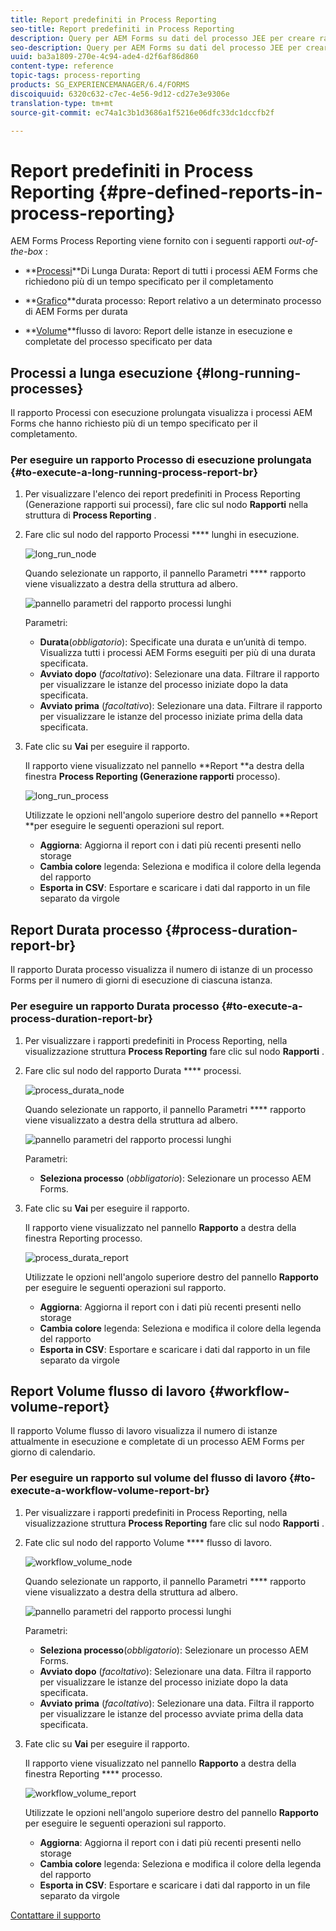 ```yaml
---
title: Report predefiniti in Process Reporting
seo-title: Report predefiniti in Process Reporting
description: Query per AEM Forms su dati del processo JEE per creare rapporti su processi in esecuzione a lungo termine, durata del processo e volume del flusso di lavoro
seo-description: Query per AEM Forms su dati del processo JEE per creare rapporti su processi in esecuzione a lungo termine, durata del processo e volume del flusso di lavoro
uuid: ba3a1809-270e-4c94-ade4-d2f6af86d860
content-type: reference
topic-tags: process-reporting
products: SG_EXPERIENCEMANAGER/6.4/FORMS
discoiquuid: 6320c632-c7ec-4e56-9d12-cd27e3e9306e
translation-type: tm+mt
source-git-commit: ec74a1c3b1d3686a1f5216e06dfc33dc1dccfb2f

---
```



# Report predefiniti in Process Reporting {#pre-defined-reports-in-process-reporting}

AEM Forms Process Reporting viene fornito con i seguenti rapporti *out-of-the-box* :

* **[Processi](/help/forms/using/process-reporting/pre-defined-reports-in-process-reporting.md#p-long-running-processes-p)**Di Lunga Durata: Report di tutti i processi AEM Forms che richiedono più di un tempo specificato per il completamento

* **[Grafico](/help/forms/using/process-reporting/pre-defined-reports-in-process-reporting.md#p-process-duration-report-br-p)**durata processo: Report relativo a un determinato processo di AEM Forms per durata

* **[Volume](/help/forms/using/process-reporting/pre-defined-reports-in-process-reporting.md#p-workflow-volume-report-p)**flusso di lavoro: Report delle istanze in esecuzione e completate del processo specificato per data

## Processi a lunga esecuzione {#long-running-processes}

Il rapporto Processi con esecuzione prolungata visualizza i processi AEM Forms che hanno richiesto più di un tempo specificato per il completamento.

### Per eseguire un rapporto Processo di esecuzione prolungata {#to-execute-a-long-running-process-report-br}

1. Per visualizzare l&#39;elenco dei report predefiniti in Process Reporting (Generazione rapporti sui processi), fare clic sul nodo **Rapporti** nella struttura di **Process Reporting** .
1. Fare clic sul nodo del rapporto Processi **** lunghi in esecuzione.

   ![long_run_node](assets/long_running_node.png)

   Quando selezionate un rapporto, il pannello Parametri **** rapporto viene visualizzato a destra della struttura ad albero.

   ![pannello parametri del rapporto processi lunghi](assets/report_parameters_panel.png)

   Parametri:

   * **Durata**(*obbligatorio*): Specificate una durata e un’unità di tempo. Visualizza tutti i processi AEM Forms eseguiti per più di una durata specificata.
   * **Avviato dopo** (*facoltativo*): Selezionare una data. Filtrare il rapporto per visualizzare le istanze del processo iniziate dopo la data specificata.
   * **Avviato prima** (*facoltativo*): Selezionare una data. Filtrare il rapporto per visualizzare le istanze del processo iniziate prima della data specificata.

1. Fate clic su **Vai** per eseguire il rapporto.

   Il rapporto viene visualizzato nel pannello **Report **a destra della finestra **Process Reporting (Generazione rapporti** processo).

   ![long_run_process](assets/long_running_processes.png)

   Utilizzate le opzioni nell&#39;angolo superiore destro del pannello **Report **per eseguire le seguenti operazioni sul report.

   * **Aggiorna**: Aggiorna il report con i dati più recenti presenti nello storage
   * **Cambia colore** legenda: Seleziona e modifica il colore della legenda del rapporto
   * **Esporta in CSV**: Esportare e scaricare i dati dal rapporto in un file separato da virgole

## Report Durata processo {#process-duration-report-br}

Il rapporto Durata processo visualizza il numero di istanze di un processo Forms per il numero di giorni di esecuzione di ciascuna istanza.

### Per eseguire un rapporto Durata processo {#to-execute-a-process-duration-report-br}

1. Per visualizzare i rapporti predefiniti in Process Reporting, nella visualizzazione struttura **Process Reporting** fare clic sul nodo **Rapporti** .
1. Fare clic sul nodo del rapporto Durata **** processi.

   ![process_durata_node](assets/process_duration_node.png)

   Quando selezionate un rapporto, il pannello Parametri **** rapporto viene visualizzato a destra della struttura ad albero.

   ![pannello parametri del rapporto processi lunghi](assets/process_duration_params.png)

   Parametri:

   * **Seleziona processo** (*obbligatorio*): Selezionare un processo AEM Forms.

1. Fate clic su **Vai** per eseguire il rapporto.

   Il rapporto viene visualizzato nel pannello **Rapporto** a destra della finestra Reporting processo.

   ![process_durata_report](assets/process_duration_report.png)

   Utilizzate le opzioni nell&#39;angolo superiore destro del pannello **Rapporto** per eseguire le seguenti operazioni sul rapporto.

   * **Aggiorna**: Aggiorna il report con i dati più recenti presenti nello storage
   * **Cambia colore** legenda: Seleziona e modifica il colore della legenda del rapporto
   * **Esporta in CSV**: Esportare e scaricare i dati dal rapporto in un file separato da virgole

## Report Volume flusso di lavoro {#workflow-volume-report}

Il rapporto Volume flusso di lavoro visualizza il numero di istanze attualmente in esecuzione e completate di un processo AEM Forms per giorno di calendario.

### Per eseguire un rapporto sul volume del flusso di lavoro {#to-execute-a-workflow-volume-report-br}

1. Per visualizzare i rapporti predefiniti in Process Reporting, nella visualizzazione struttura **Process Reporting** fare clic sul nodo **Rapporti** .
1. Fate clic sul nodo del rapporto Volume **** flusso di lavoro.

   ![workflow_volume_node](assets/workflow_volume_node.png)

   Quando selezionate un rapporto, il pannello Parametri **** rapporto viene visualizzato a destra della struttura ad albero.

   ![pannello parametri del rapporto processi lunghi](assets/workflow_volume_params.png)

   Parametri:

   * **Seleziona processo**(*obbligatorio*): Selezionare un processo AEM Forms.
   * **Avviato dopo** (*facoltativo*): Selezionare una data. Filtra il rapporto per visualizzare le istanze del processo iniziate dopo la data specificata.
   * **Avviato prima** (*facoltativo*): Selezionare una data. Filtra il rapporto per visualizzare le istanze del processo avviate prima della data specificata.

1. Fate clic su **Vai** per eseguire il rapporto.

   Il rapporto viene visualizzato nel pannello **Rapporto** a destra della finestra Reporting **** processo.

   ![workflow_volume_report](assets/workflow_volume_report.png)

   Utilizzate le opzioni nell&#39;angolo superiore destro del pannello **Rapporto** per eseguire le seguenti operazioni sul rapporto.

   * **Aggiorna**: Aggiorna il report con i dati più recenti presenti nello storage
   * **Cambia colore** legenda: Seleziona e modifica il colore della legenda del rapporto
   * **Esporta in CSV**: Esportare e scaricare i dati dal rapporto in un file separato da virgole

[Contattare il supporto](https://www.adobe.com/account/sign-in.supportportal.html)
